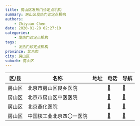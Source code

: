 ```yaml
---
title: 房山区发热门诊定点机构
summary: 房山区发热门诊定点机构
authors: 
    - Zhiyuan Chen
date: 2020-01-28 02:27:10
categories: 
    - 发热门诊定点机构
tags: 
    - 发热门诊定点机构
province: 北京市
city: 房山区
suburb: 房山区
---
```


|  区/县  |  名称  |  地址  |  电话  |  导航  |
|------|-------|------|------|------|
|  房山区  |  北京市房山区良乡医院  |    |  [🧭](https://ditu.amap.com/search?query=北京市房山区良乡医院)  |  [🧭](https://ditu.amap.com/search?query=北京市房山区良乡医院)  
|  房山区  |  北京市房山区中医医院  |    |  [🧭](https://ditu.amap.com/search?query=北京市房山区中医医院)  |  [🧭](https://ditu.amap.com/search?query=北京市房山区中医医院)  
|  房山区  |  北京燕化医院  |    |  [🧭](https://ditu.amap.com/search?query=北京燕化医院)  |  [🧭](https://ditu.amap.com/search?query=北京燕化医院)  
|  房山区  |  中国核工业北京四〇一医院  |    |  [🧭](https://ditu.amap.com/search?query=中国核工业北京四〇一医院)  |  [🧭](https://ditu.amap.com/search?query=中国核工业北京四〇一医院)  

